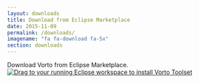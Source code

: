 ```yaml
---
layout: downloads
title: Download from Eclipse Marketplace
date: 2015-11-09
permalink: /downloads/
imagename: "fa fa-download fa-5x"
section: downloads
---
```


Download Vorto from Eclipse Marketplace. <a href="http://marketplace.eclipse.org/marketplace-client-intro?mpc_install=2599731" class="drag" title="Drag to your running Eclipse workspace to install Vorto Toolset"><img src="https://marketplace.eclipse.org/sites/all/themes/solstice/_themes/solstice_marketplace/public/images/btn-install.png" alt="Drag to your running Eclipse workspace to install Vorto Toolset" /></a>


